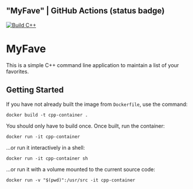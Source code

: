 ## "MyFave" | GitHub Actions (status badge)

[![Build C++](https://github.com/chrisheesh/MyFave/actions/workflows/actions.yml/badge.svg)](https://github.com/chrisheesh/MyFave/actions/workflows/actions.yml)


# MyFave

This is a simple C++ command line application to maintain a list of your favorites.

## Getting Started

If you have not already built the image from `Dockerfile`, use the command:

```
docker build -t cpp-container .
```

You should only have to build once. Once built, run the container:

```
docker run -it cpp-container
```

...or run it interactively in a shell:

```
docker run -it cpp-container sh
```

...or run it with a volume mounted to the current source code:

```
docker run -v "$(pwd)":/usr/src -it cpp-container
```


